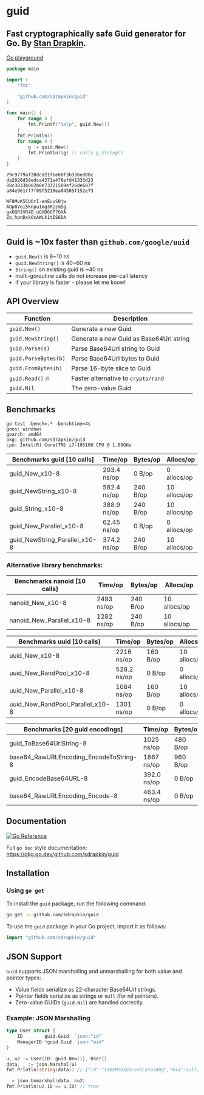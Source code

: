 # guid
## Fast cryptographically safe Guid generator for Go. By [Stan Drapkin](https://github.com/sdrapkin/).

[Go playground](https://go.dev/play/p/l_Yj74HUpgl)
```go
package main

import (
	"fmt"

	"github.com/sdrapkin/guid"
)

func main() {
	for range 4 {
		fmt.Printf("%x\n", guid.New())
	}
	fmt.Println()
	for range 4 {
		g := guid.New()
		fmt.Println(&g) // calls g.String()
	}
}
```

```
79c9779af20dcd21fbe60f3b336ed08c
da2026d38edca4371a476efd41333d23
88c3033b002b0e73321509ef26de607f
a84e961ff7f09f5210ea04585f152e73

WF8MvK5CUOrI-enEuvS0jw
AOp8Voi5knpu1mg3RjzmSg
gxOQRIVR4B_uGHD6OP76XA
Zo_hpnDxkOsAWLk1tIS6DA
```
---
## Guid is ~10x faster than `github.com/google/uuid`

* `guid.New()` is  6~10 ns 
* `guid.NewString()` is 40~60 ns
* `String()` on existing guid is ~40 ns
* multi-goroutine calls do not increase per-call latency
* if your library is faster - please let me know!

## API Overview
| Function | Description |
|---|---|
| `guid.New()`         | Generate a new Guid |
| `guid.NewString()`   | Generate a new Guid as Base64Url string |
| `guid.Parse(s)`      | Parse Base64Url string to Guid |
| `guid.ParseBytes(b)` | Parse Base64Url bytes to Guid |
| `guid.FromBytes(b)`  | Parse 16-byte slice to Guid |
| `guid.Read()` 🔥       | Faster alternative to `crypto/rand` |
| `guid.Nil`           | The zero-value Guid |

## Benchmarks
```
go test -bench=.* -benchtime=4s
goos: windows
goarch: amd64
pkg: github.com/sdrapkin/guid
cpu: Intel(R) Core(TM) i7-10510U CPU @ 1.80GHz
```
| Benchmarks guid [10 calls] | Time/op | Bytes/op | Allocs/op |
|---|---|---|---|
| guid_New_x10-8                          |  203.4 ns/op  |   0 B/op |  0 allocs/op | |
| guid_NewString_x10-8                    |  582.4 ns/op  | 240 B/op | 10 allocs/op | |
| guid_String_x10-8                       |  388.9 ns/op  | 240 B/op | 10 allocs/op | |
| guid_New_Parallel_x10-8                 |  62.45 ns/op  |   0 B/op |  0 allocs/op | |
| guid_NewString_Parallel_x10-8           |  374.2 ns/op  | 240 B/op | 10 allocs/op | |

### Alternative library benchmarks:
| Benchmarks nanoid [10 calls] | Time/op | Bytes/op | Allocs/op |
|---|---|---|---|
| nanoid_New_x10-8                        | 2493 ns/op    | 240 B/op | 10 allocs/op | |
| nanoid_New_Parallel_x10-8               | 1282 ns/op    | 240 B/op | 10 allocs/op | |

| Benchmarks uuid [10 calls] | Time/op | Bytes/op | Allocs/op |
|---|---|---|---|
| uuid_New_x10-8                          |  2216 ns/op   | 160 B/op | 10 allocs/op | |
| uuid_New_RandPool_x10-8                 |  528.2 ns/op  |   0 B/op |  0 allocs/op | |
| uuid_New_Parallel_x10-8                 |  1064 ns/op   | 160 B/op | 10 allocs/op | |
| uuid_New_RandPool_Parallel_x10-8        |  1301 ns/op   |   0 B/op |  0 allocs/op | |

| Benchmarks [20 guid encodings] | Time/op | Bytes/op | Allocs/op |
|---|---|---|---|
| guid_ToBase64UrlString-8                |  1025 ns/op   | 480 B/op | 20 allocs/op | |
| base64_RawURLEncoding_EncodeToString-8  |  1867 ns/op   | 960 B/op | 40 allocs/op | |
| guid_EncodeBase64URL-8                  |  392.0 ns/op  |   0 B/op |  0 allocs/op | |
| base64_RawURLEncoding_Encode-8          |  463.4 ns/op  |   0 B/op |  0 allocs/op | |

## Documentation
 [![Go Reference](https://pkg.go.dev/badge/github.com/sdrapkin/guid.svg)](https://pkg.go.dev/github.com/sdrapkin/guid)

Full `go doc` style documentation: https://pkg.go.dev/github.com/sdrapkin/guid

## Installation
### Using `go get`

To install the `guid` package, run the following command:

```sh
go get -u github.com/sdrapkin/guid
```

To use the `guid` package in your Go project, import it as follows:

```go
import "github.com/sdrapkin/guid"
```
## JSON Support

`Guid` supports JSON marshalling and unmarshalling for both value and pointer types:

- Value fields serialize as 22-character Base64Url strings.
- Pointer fields serialize as strings or `null` (for nil pointers).
- Zero-value GUIDs (`guid.Nil`) are handled correctly.

### Example: JSON Marshalling
```go
type User struct {
	ID        guid.Guid  `json:"id"`
	ManagerID *guid.Guid `json:"mid"`
}

u, u2 := User{ID: guid.New()}, User{}
data, _ := json.Marshal(u)
fmt.Println(string(data)) // {"id":"tI0EMdDXpOcvvGLktob4Ug","mid":null}

_ = json.Unmarshal(data, &u2)
fmt.Println(u2.ID == u.ID) // true
```
